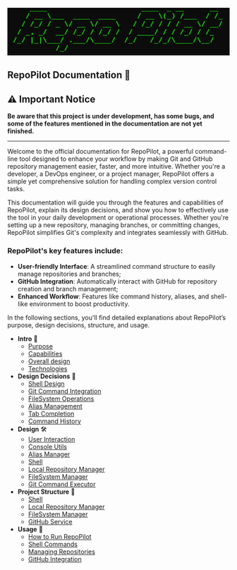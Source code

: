 <p align="center">
    <img src="https://github.com/JivkoSp/RepoPilot/blob/master/Assets/logo.PNG" alt="Logo" width="600">
</p>

## RepoPilot Documentation 📘

## ⚠️ Important Notice

**Be aware that this project is under development, has some bugs, and some of the features mentioned in the documentation are not yet finished.**

---

Welcome to the official documentation for RepoPilot, a powerful command-line tool designed to enhance your workflow by making Git and GitHub repository management easier, faster, and more intuitive. Whether you're a developer, a DevOps engineer, 
or a project manager, RepoPilot offers a simple yet comprehensive solution for handling complex version control tasks.

This documentation will guide you through the features and capabilities of RepoPilot, explain its design decisions, and show you how to effectively use the tool in your daily development or operational processes. 
Whether you're setting up a new repository, managing branches, or committing changes, RepoPilot simplifies Git's complexity and integrates seamlessly with GitHub.

### RepoPilot's key features include:

- **User-friendly Interface**: A streamlined command structure to easily manage repositories and branches;
- **GitHub Integration**: Automatically interact with GitHub for repository creation and branch management;
- **Enhanced Workflow**: Features like command history, aliases, and shell-like environment to boost productivity.
  
In the following sections, you'll find detailed explanations about RepoPilot’s purpose, design decisions, structure, and usage.

* **Intro** 📜
    - [Purpose](Docs/intro-purpose.md)
    - [Capabilities](Docs/intro-capabilities.md)
    - [Overall design](Docs/intro-design.md)
    - [Technologies](Docs/intro-technologies.md)
* **Design Decisions** 🧩
    - [Shell Design](Docs/design-decision-shell.md)
    - [Git Command Integration](Docs/design-decision-git-command-integration.md)
    - [FileSystem Operations](Docs/design-decision-filesystem-operations.md)
    - [Alias Management](Docs/design-decision-alias-managment.md)
    - [Tab Completion](Docs/design-decision-tab-completion.md)
    - [Command History](Docs/design-decision-command-history.md)
* **Design** 🛠️
    - [User Interaction](Docs/design-user-interaction.md)
    - [Console Utils](Docs/design-console-utils.md)
    - [Alias Manager](Docs/design-alias-manager.md)
    - [Shell](Docs/design-shell.md)
    - [Local Repository Manager](Docs/design-local-repository-manager.md)
    - [FileSystem Manager](Docs/design-filesystem-manager.md)
    - [Git Command Executor](Docs/design-git-command-executor.md)
* **Project Structure** 📂
    - [Shell](Docs/project-structure-shell.md)
    - [Local Repository Manager](Docs/project-structure-local-repository-manager.md)
    - [FileSystem Manager](Docs/project-structure-filesystem-manager.md)
    - [GitHub Service](Docs/project-structure-github-service.md)
* **Usage** 🚀
   - [How to Run RepoPilot](Docs/usage-how-to-run.md)
   - [Shell Commands](Docs/usage-how-to-run.md)
   - [Managing Repositories](Docs/usage-how-to-run.md)
   - [GitHub Integration](Docs/usage-how-to-run.md)
